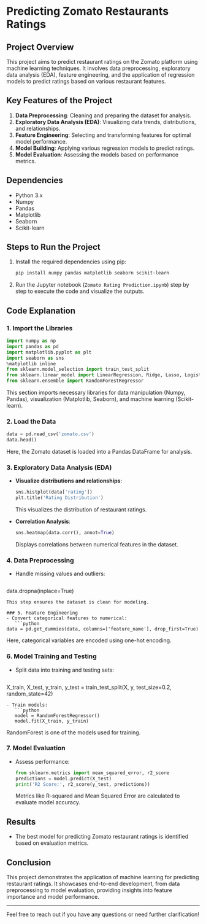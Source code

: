 
# Predicting Zomato Restaurants Ratings

## Project Overview

This project aims to predict restaurant ratings on the Zomato platform using machine learning techniques. It involves data preprocessing, exploratory data analysis (EDA), feature engineering, and the application of regression models to predict ratings based on various restaurant features.

## Key Features of the Project

1. **Data Preprocessing**: Cleaning and preparing the dataset for analysis.
2. **Exploratory Data Analysis (EDA)**: Visualizing data trends, distributions, and relationships.
3. **Feature Engineering**: Selecting and transforming features for optimal model performance.
4. **Model Building**: Applying various regression models to predict ratings.
5. **Model Evaluation**: Assessing the models based on performance metrics.

## Dependencies

- Python 3.x
- Numpy
- Pandas
- Matplotlib
- Seaborn
- Scikit-learn

## Steps to Run the Project

1. Install the required dependencies using pip:
   ```bash
   pip install numpy pandas matplotlib seaborn scikit-learn
   ```
2. Run the Jupyter notebook (`Zomato Rating Prediction.ipynb`) step by step to execute the code and visualize the outputs.

## Code Explanation

### 1. Import the Libraries

```python
import numpy as np
import pandas as pd
import matplotlib.pyplot as plt
import seaborn as sns
%matplotlib inline
from sklearn.model_selection import train_test_split
from sklearn.linear_model import LinearRegression, Ridge, Lasso, LogisticRegression
from sklearn.ensemble import RandomForestRegressor
```

This section imports necessary libraries for data manipulation (Numpy, Pandas), visualization (Matplotlib, Seaborn), and machine learning (Scikit-learn).

### 2. Load the Data

```python
data = pd.read_csv('zomato.csv')
data.head()
```

Here, the Zomato dataset is loaded into a Pandas DataFrame for analysis.

### 3. Exploratory Data Analysis (EDA)

- **Visualize distributions and relationships**:

  ```python
  sns.histplot(data['rating'])
  plt.title('Rating Distribution')
  ```

  This visualizes the distribution of restaurant ratings.

- **Correlation Analysis**:

  ```python
  sns.heatmap(data.corr(), annot=True)
  ```

  Displays correlations between numerical features in the dataset.

### 4. Data Preprocessing

- Handle missing values and outliers:
  ```python
  ```

data.dropna(inplace=True)

````
This step ensures the dataset is clean for modeling.

### 5. Feature Engineering
- Convert categorical features to numerical:
   ```python
data = pd.get_dummies(data, columns=['feature_name'], drop_first=True)
````

Here, categorical variables are encoded using one-hot encoding.

### 6. Model Training and Testing

- Split data into training and testing sets:
  ```python
  ```

X\_train, X\_test, y\_train, y\_test = train\_test\_split(X, y, test\_size=0.2, random\_state=42)

````
- Train models:
   ```python
   model = RandomForestRegressor()
   model.fit(X_train, y_train)
````

RandomForest is one of the models used for training.

### 7. Model Evaluation

- Assess performance:
  ```python
  from sklearn.metrics import mean_squared_error, r2_score
  predictions = model.predict(X_test)
  print('R2 Score:', r2_score(y_test, predictions))
  ```
  Metrics like R-squared and Mean Squared Error are calculated to evaluate model accuracy.

## Results

- The best model for predicting Zomato restaurant ratings is identified based on evaluation metrics.

## Conclusion

This project demonstrates the application of machine learning for predicting restaurant ratings. It showcases end-to-end development, from data preprocessing to model evaluation, providing insights into feature importance and model performance.

---

Feel free to reach out if you have any questions or need further clarification!

